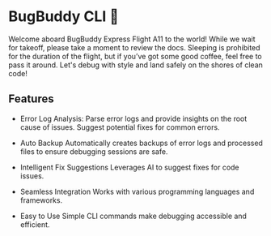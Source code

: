 # BugBuddy CLI 🐞

Welcome aboard BugBuddy Express Flight A11 to the world!
While we wait for takeoff, please take a moment to review the docs. Sleeping is prohibited for the duration of the flight, but if you’ve got some good coffee, feel free to pass it around. Let's debug with style and land safely on the shores of clean code!

## Features
- Error Log Analysis:
    Parse error logs and provide insights on the root cause of issues.
    Suggest potential fixes for common errors.

- Auto Backup
    Automatically creates backups of error logs and processed files to ensure debugging sessions are safe.

- Intelligent Fix Suggestions
    Leverages AI to suggest fixes for code issues.

- Seamless Integration
    Works with various programming languages and frameworks.

- Easy to Use
    Simple CLI commands make debugging accessible and efficient.